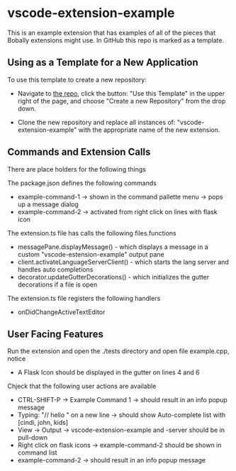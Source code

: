 # vscode-extension-example

This is an example extension that has examples of all of the pieces
that Bobally extensions might use.  In GitHub this repo is marked
as a template.

## Using as a Template for a New Application

To use this template to create a new repository: 

- Navigate to [the repo](https://github.com/johnpaliotta/vscode-example-extension),
click the button: "Use this Template" in the upper right of the page, 
and choose "Create a new Repository" from the drop down.

- Clone the new repository and replace all instances of: "vscode-extension-example"
with the appropriate name of the new extension.


## Commands and Extension Calls

There are place holders for the following things

The package.json defines the following commands

- example-command-1 -> shown in the command pallette menu -> pops up a message dialog
- example-command-2 -> activated from right click on lines with flask icon

The extension.ts file has calls the following files.functions

 - messagePane.displayMessage()          - which displays a message in a custom "vscode-estension-example" output pane
 - client.activateLanguageServerClient() - which starts the lang server and handles auto completions
 - decorator.updateGutterDecorations()   - which initializes the gutter decorations if a file is open
 
The extension.ts file registers the following handlers

- onDidChangeActiveTextEditor


## User Facing Features

Run the extension and open the ./tests directory and open file example.cpp, notice

- A Flask Icon should be displayed in the gutter on lines 4 and 6

Chjeck that the following user actions are available 

 - CTRL-SHIFT-P -> Example Command 1 -> should result in an info popup message 
 - Typing: "// hello " on a new line -> should show Auto-complete list with [cindi, john, kids]
 - View -> Output                    -> vscode-extension-example and -server should be in pull-down
 - Right click on flask icons        -> example-command-2 should be shown in command list
 - example-command-2                 -> should result in an info popup message 
